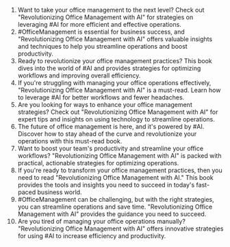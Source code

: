 1. Want to take your office management to the next level? Check out "Revolutionizing Office Management with AI" for strategies on leveraging #AI for more efficient and effective operations.
2. #OfficeManagement is essential for business success, and "Revolutionizing Office Management with AI" offers valuable insights and techniques to help you streamline operations and boost productivity.
3. Ready to revolutionize your office management practices? This book dives into the world of #AI and provides strategies for optimizing workflows and improving overall efficiency.
4. If you're struggling with managing your office operations effectively, "Revolutionizing Office Management with AI" is a must-read. Learn how to leverage #AI for better workflows and fewer headaches.
5. Are you looking for ways to enhance your office management strategies? Check out "Revolutionizing Office Management with AI" for expert tips and insights on using technology to streamline operations.
6. The future of office management is here, and it's powered by #AI. Discover how to stay ahead of the curve and revolutionize your operations with this must-read book.
7. Want to boost your team's productivity and streamline your office workflows? "Revolutionizing Office Management with AI" is packed with practical, actionable strategies for optimizing operations.
8. If you're ready to transform your office management practices, then you need to read "Revolutionizing Office Management with AI." This book provides the tools and insights you need to succeed in today's fast-paced business world.
9. #OfficeManagement can be challenging, but with the right strategies, you can streamline operations and save time. "Revolutionizing Office Management with AI" provides the guidance you need to succeed.
10. Are you tired of managing your office operations manually? "Revolutionizing Office Management with AI" offers innovative strategies for using #AI to increase efficiency and productivity.
